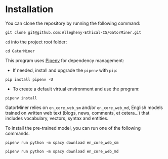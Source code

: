 # Installation

You can clone the repository by running the following command:
```
git clone git@github.com:Allegheny-Ethical-CS/GatorMiner.git
```

`cd` into the project root folder:
```
cd GatorMiner
```

This program uses [Pipenv](https://github.com/pypa/pipenv) for dependency management:
- If needed, install and upgrade the `pipenv` with `pip`:
```
pip install pipenv -U
```
- To create a default virtual environment and use the program:
```
pipenv install
```

GatorMiner relies on `en_core_web_sm` and/or `en_core_web_md`, English models trained on written web text (blogs, news, comments, et cetera...) that includes vocabulary, vectors, syntax and entities.

To install the pre-trained model, you can run one of the following commands.
```
pipenv run python -m spacy download en_core_web_sm
```
```
pipenv run python -m spacy download en_core_web_md
```
